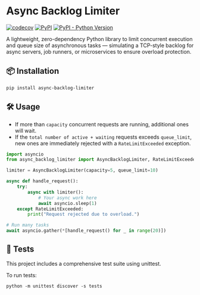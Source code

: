 # Async Backlog Limiter

[![codecov](https://codecov.io/gh/shafa-dev/async_backlog_limiter/graph/badge.svg?token=O0ECTVM8GC)](https://codecov.io/gh/shafa-dev/async_backlog_limiter)
[![PyPI](https://img.shields.io/pypi/v/async_backlog_limiter)](https://pypi.org/project/async_backlog_limiter/)
[![PyPI - Python Version](https://img.shields.io/pypi/pyversions/async_backlog_limiter)](https://pypi.org/project/async_backlog_limiter/)

A lightweight, zero-dependency Python library to limit concurrent execution and queue size of asynchronous tasks — simulating a TCP-style backlog for async servers, job runners, or microservices to ensure overload protection.


## 📦 Installation

```
pip install async-backlog-limiter
```

## 🛠️ Usage

- If more than `capacity` concurrent requests are running, additional ones will wait.
- If the `total number of active + waiting` requests exceeds `queue_limit`, new ones are immediately rejected with a `RateLimitExceeded` exception.

```python
import asyncio
from async_backlog_limiter import AsyncBacklogLimiter, RateLimitExceeded

limiter = AsyncBacklogLimiter(capacity=5, queue_limit=10)

async def handle_request():
    try:
        async with limiter():
            # Your async work here
            await asyncio.sleep(1)
    except RateLimitExceeded:
        print("Request rejected due to overload.")

# Run many tasks
await asyncio.gather(*[handle_request() for _ in range(20)])
```

## 🧪 Tests

This project includes a comprehensive test suite using unittest.

To run tests:

```
python -m unittest discover -s tests
```
